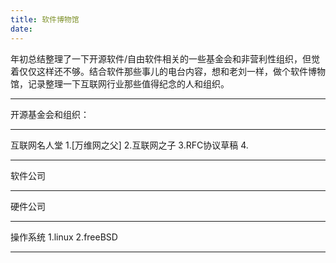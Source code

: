 ```yaml
---
title: 软件博物馆
date:
---
```


年初总结整理了一下开源软件/自由软件相关的一些基金会和非营利性组织，但觉着仅仅这样还不够。结合软件那些事儿的电台内容，想和老刘一样，做个软件博物馆，记录整理一下互联网行业那些值得纪念的人和组织。

----

开源基金会和组织：

----

互联网名人堂
1.[万维网之父]
2.互联网之子
3.RFC协议草稿
4.

----

软件公司

----

硬件公司

----

操作系统
1.linux
2.freeBSD

----
